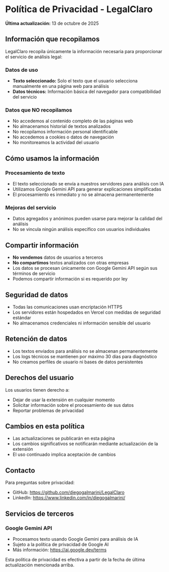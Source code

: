 # Política de Privacidad - LegalClaro

**Última actualización:** 13 de octubre de 2025

## Información que recopilamos

LegalClaro recopila únicamente la información necesaria para proporcionar el servicio de análisis legal:

### Datos de uso
- **Texto seleccionado:** Solo el texto que el usuario selecciona manualmente en una página web para análisis
- **Datos técnicos:** Información básica del navegador para compatibilidad del servicio

### Datos que NO recopilamos
- No accedemos al contenido completo de las páginas web
- No almacenamos historial de textos analizados
- No recopilamos información personal identificable
- No accedemos a cookies o datos de navegación
- No monitoreamos la actividad del usuario

## Cómo usamos la información

### Procesamiento de texto
- El texto seleccionado se envía a nuestros servidores para análisis con IA
- Utilizamos Google Gemini API para generar explicaciones simplificadas
- El procesamiento es inmediato y no se almacena permanentemente

### Mejoras del servicio
- Datos agregados y anónimos pueden usarse para mejorar la calidad del análisis
- No se vincula ningún análisis específico con usuarios individuales

## Compartir información

- **No vendemos** datos de usuarios a terceros
- **No compartimos** textos analizados con otras empresas
- Los datos se procesan únicamente con Google Gemini API según sus términos de servicio
- Podemos compartir información si es requerido por ley

## Seguridad de datos

- Todas las comunicaciones usan encriptación HTTPS
- Los servidores están hospedados en Vercel con medidas de seguridad estándar
- No almacenamos credenciales ni información sensible del usuario

## Retención de datos

- Los textos enviados para análisis no se almacenan permanentemente
- Los logs técnicos se mantienen por máximo 30 días para diagnóstico
- No creamos perfiles de usuario ni bases de datos persistentes

## Derechos del usuario

Los usuarios tienen derecho a:
- Dejar de usar la extensión en cualquier momento
- Solicitar información sobre el procesamiento de sus datos
- Reportar problemas de privacidad

## Cambios en esta política

- Las actualizaciones se publicarán en esta página
- Los cambios significativos se notificarán mediante actualización de la extensión
- El uso continuado implica aceptación de cambios

## Contacto

Para preguntas sobre privacidad:
- GitHub: https://github.com/diegogalmarini/LegalClaro
- LinkedIn: https://www.linkedin.com/in/diegogalmarini/

## Servicios de terceros

### Google Gemini API
- Procesamos texto usando Google Gemini para análisis de IA
- Sujeto a la política de privacidad de Google AI
- Más información: https://ai.google.dev/terms

Esta política de privacidad es efectiva a partir de la fecha de última actualización mencionada arriba.